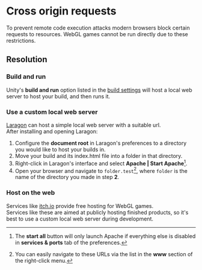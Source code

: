 # Cross origin requests

To prevent remote code execution attacks modern browsers block certain requests to resources. WebGL games cannot be run directly due to these restrictions.

## Resolution
### Build and run
Unity's **build and run** option listed in the [build settings](https://docs.unity3d.com/Manual/webgl-building.html) will host a local web server to host your build, and then runs it.

### Use a custom local web server
[Laragon](https://laragon.org/) can host a simple local web server with a suitable url.  
After installing and opening Laragon:
1. Configure the **document root** in Laragon's preferences to a directory you would like to host your builds in.
2. Move your build and its index.html file into a folder in that directory.
3. Right-click in Laragon's interface and select **Apache | Start Apache**[^1].
4. Open your browser and navigate to `folder.test`[^2], where `folder` is the name of the directory you made in step **2**.

### Host on the web
Services like [itch.io](https://itch.io) provide free hosting for WebGL games.  
Services like these are aimed at publicly hosting finished products, so it's best to use a custom local web server during development.

[^1]: The **start all** button will only launch Apache if everything else is disabled in **services & ports** tab of the preferences.  
[^2]: You can easily navigate to these URLs via the list in the **www** section of the right-click menu.  
